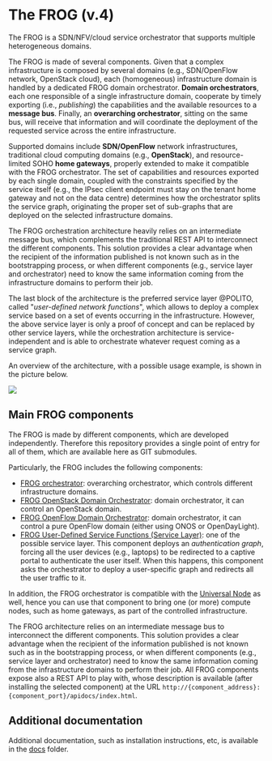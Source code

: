 # The FROG (v.4)

The FROG is a SDN/NFV/cloud service orchestrator that supports multiple heterogeneous domains.

The FROG is made of several components.
Given that a complex infrastructure is composed by several domains (e.g., SDN/OpenFlow network, OpenStack cloud), each (homogeneous) infrastructure domain is handled by a dedicated FROG domain orchestrator.
**Domain orchestrators**, each one responsible of a single infrastructure domain, cooperate by timely exporting (i.e., _publishing_) the capabilities and the available resources to a **message bus**. 
Finally, an **overarching orchestrator**, sitting on the same bus, will receive that information and will coordinate the deployment of the requested service across the entire infrastructure.

Supported domains include **SDN/OpenFlow** network infrastructures, traditional cloud computing domains (e.g., **OpenStack**), and resource-limited SOHO **home gateways**, properly extended to make it compatible with the FROG orchestrator. The set of capabilities and resources exported by each single domain, coupled with the constraints specified by the service itself (e.g., the IPsec client endpoint must stay on the tenant home gateway and not on the data centre) determines how the orchestrator splits the service graph, originating the proper set of sub-graphs that are deployed on the selected infrastructure domains.

The FROG orchestration architecture heavily relies on an intermediate message bus, which complements the traditional REST API to interconnect the different components.
This solution provides a clear advantage when the recipient of the information published is not known such as in the bootstrapping process, or when different components (e.g., service layer and orchestrator) need to know the same information coming from the infrastructure domains to perform their job.

The last block of the architecture is the preferred service layer @POLITO, called "*user-defined network functions*", which allows to deploy a complex service based on a set of events occurring in the infrastructure. However, the above service layer is only a proof of concept and can be replaced by other service layers, while the orchestration architecture is service-independent and is able to orchestrate whatever request coming as a service graph.

An overview of the architecture, with a possible usage example, is shown in the picture below.

![](https://raw.githubusercontent.com/wiki/netgroup-polito/frog4/images/frog-overview.png)


## Main FROG components

The FROG is made by different components, which are developed independently. Therefore this repository provides a single point of entry for all of them, which are available here as GIT submodules.

Particularly, the FROG includes the following components:
  * [FROG orchestrator](http://github.com/netgroup-polito/frog4-orchestrator/): overarching orchestrator, which controls different infrastructure domains.
  * [FROG OpenStack Domain Orchestrator](http://github.com/netgroup-polito/frog4-openstack-do/): domain orchestrator, it can control an OpenStack domain.
  * [FROG OpenFlow Domain Orchestrator](http://github.com/netgroup-polito/frog4-openflow-do/): domain orchestrator, it can control a pure OpenFlow domain (either using ONOS or OpenDayLight).
  * [FROG User-Defined Service Functions (Service Layer)](http://github.com/netgroup-polito/frog4-service-layer/): one of the possible service layer. This component deploys an _authentication graph_, forcing all the user devices (e.g., laptops) to be redirected to a captive portal to authenticate the user itself. When this happens, this component asks the orchestrator to deploy a user-specific graph and redirects all the user traffic to it.

In addition, the FROG orchestrator is compatible with the [Universal Node](http://github.com/netgroup-polito/un-orchestrator) as well, hence you can use that component to bring one (or more) compute nodes, such as home gateways, as part of the controlled infrastructure.

The FROG architecture relies on an intermediate message bus to interconnect the different components.
This solution provides a clear advantage when the recipient of the information published is not known such as in the bootstrapping process, or when different components (e.g., service layer and orchestrator) need to know the same information coming from the infrastructure domains to perform their job.
All FROG components expose also a REST API to play with, whose description is available (after installing the selected component) at the URL `http://{component_address}:{component_port}/apidocs/index.html`.

## Additional documentation
Additional documentation, such as installation instructions, etc, is available in the [docs](docs) folder. 

